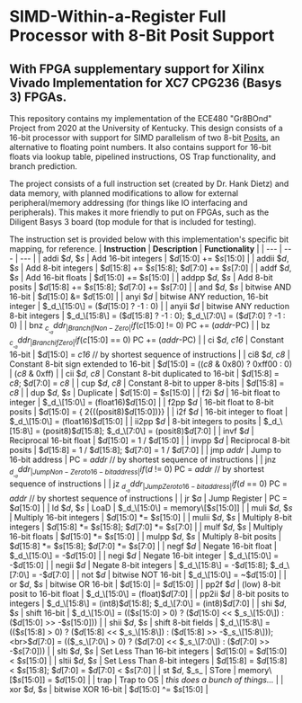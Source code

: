 # SIMD-Within-a-Register Full Processor with 8-Bit Posit Support
## With FPGA supplementary support for Xilinx Vivado Implementation for XC7 CPG236 (Basys 3) FPGAs.

This repository contains my implementation of the ECE480 "Gr8BOnd" Project from 2020 at the University of Kentucky. This design consists of a 16-bit processor with support for SIMD parallelism of two 8-bit [Posits](http://www.johngustafson.net/pdfs/BeatingFloatingPoint.pdf), an alternative to floating point numbers. It also contains support for 16-bit floats via lookup table, pipelined instructions, OS Trap functionality, and branch prediction.

The project consists of a full instruction set (created by Dr. Hank Dietz) and data memory, with planned modifications to allow for external peripheral/memory addressing (for things like IO interfacing and peripherals). This makes it more friendly to put on FPGAs, such as the Diligent Basys 3 board (top module for that is included for testing). 

The instruction set is provided below with this implementation's specific bit mapping, for reference.
| **Instruction** | **Description** | **Functionality** |
| --- | --- | --- |
| addi $_d_, $_s_ | Add 16-bit integers | $_d_\[15:0\] += $_s_\[15:0\] |
| addii $_d_, $_s_ | Add 8-bit integers | $_d_\[15:8\] += $_s_\[15:8\]; $_d_\[7:0\] += $_s_\[7:0\] |
| addf $_d_, $_s_ | Add 16-bit floats | $_d_\[15:0\] += $_s_\[15:0\] |
| addpp $_d_, $_s_ | Add 8-bit posits | $_d_\[15:8\] += $_s_\[15:8\]; $_d_\[7:0\] += $_s_\[7:0\] |
| and $_d_, $_s_ | bitwise AND 16-bit | $_d_\[15:0\] &= $_d_\[15:0\] |
| anyi $_d_ | bitwise ANY reduction, 16-bit integer | $_d_\[15:0\] = ($_d_\[15:0\] ? -1 : 0) |
| anyii $_d_ | bitwise ANY reduction 8-bit integers | $_d_\[15:8\] = ($_d_\[15:8\] ? -1 : 0); $_d_\[7:0\] = ($_d_\[7:0\] ? -1 : 0) |
| bnz $_c_, _addr_ | Branch if Non-Zero | if ($_c_\[15:0\] != 0) PC += (_addr_\-PC) |
| bz $_c_, _addr_ | Branch if Zero | if ($_c_\[15:0\] == 0) PC += (_addr_\-PC) |
| ci $_d_, _c16_ | Constant 16-bit | $_d_\[15:0\] = _c16_ // by shortest sequence of instructions |
| ci8 $_d_, _c8_ | Constant 8-bit sign extended to 16-bit | $_d_\[15:0\] = ((_c8_ & 0x80) ? 0xff00 : 0) \| (_c8_ & 0xff) |
| cii $_d_, _c8_ | Constant 8-bit duplicated to 16-bit | $_d_\[15:8\] = _c8_; $_d_\[7:0\] = _c8_ |
| cup $_d_, _c8_ | Constant 8-bit to upper 8-bits | $_d_\[15:8\] = _c8_ |
| dup $_d_, $_s_ | Duplicate | $_d_\[15:0\] = $_s_\[15:0\] |
| f2i $_d_ | 16-bit float to integer | $_d_\[15:0\] = (float16)$_d_\[15:0\] |
| f2pp $_d_ | 16-bit float to 8-bit posits | $_d_\[15:0\] = { 2{((posit8)$_d_\[15:0\])}} |
| i2f $_d_ | 16-bit integer to float | $_d_\[15:0\] = (float16)$_d_\[15:0\] |
| ii2pp $_d_ | 8-bit integers to posits | $_d_\[15:8\] = (posit8)$_d_\[15:8\]; $_d_\[7:0\] = (posit8)$_d_\[7:0\] |
| invf $_d_ | Reciprocal 16-bit float | $_d_\[15:0\] = 1 / $_d_\[15:0\] |
| invpp $_d_ | Reciprocal 8-bit posits | $_d_\[15:8\] = 1 / $_d_\[15:8\]; $_d_\[7:0\] = 1 / $_d_\[7:0\] |
| jmp _addr_ | Jump to 16-bit address | PC = _addr_ // by shortest sequence of instructions |
| jnz $_d_, _addr_ | Jump Non-Zero to 16-bit address | if ($_d_ != 0) PC = _addr_ // by shortest sequence of instructions |
| jz $_d_, _addr_ | Jump Zero to 16-bit address | if ($_d_ == 0) PC = _addr_ // by shortest sequence of instructions |
| jr $_a_ | Jump Register | PC = $_a_\[15:0\] |
| ld $_d_, $_s_ | LoaD | $_d_\[15:0\] = memory\[$_s_\[15:0\]\] |
| muli $_d_, $_s_ | Multiply 16-bit integers | $_d_\[15:0\] \*= $_s_\[15:0\] |
| mulii $_d_, $_s_ | Multiply 8-bit integers | $_d_\[15:8\] \*= $_s_\[15:8\]; $_d_\[7:0\] \*= $_s_\[7:0\] |
| mulf $_d_, $_s_ | Multiply 16-bit floats | $_d_\[15:0\] \*= $_s_\[15:0\] |
| mulpp $_d_, $_s_ | Multiply 8-bit posits | $_d_\[15:8\] \*= $_s_\[15:8\]; $_d_\[7:0\] \*= $_s_\[7:0\] |
| negf $_d_ | Negate 16-bit float | $_d_\[15:0\] = -$_d_\[15:0\] |
| negi $_d_ | Negate 16-bit integer | $_d_\[15:0\] = -$_d_\[15:0\] |
| negii $_d_ | Negate 8-bit integers | $_d_\[15:8\] = -$_d_\[15:8\]; $_d_\[7:0\] = -$_d_\[7:0\] |
| not $_d_ | bitwise NOT 16-bit | $_d_\[15:0\] = ~$_d_\[15:0\] |
| or $_d_, $_s_ | bitwise OR 16-bit | $_d_\[15:0\] \|= $_d_\[15:0\] |
| pp2f $_d_ | (low) 8-bit posit to 16-bit float | $_d_\[15:0\] = (float)$_d_\[7:0\] |
| pp2ii $_d_ | 8-bit posits to integers | $_d_\[15:8\] = (int8)$_d_\[15:8\]; $_d_\[7:0\] = (int8)$_d_\[7:0\] |
| shi $_d_, $_s_ | shift 16-bit | $_d_\[15:0\] = (($_s_\[15:0\] > 0) ? ($_d_\[15:0\] << $_s_\[15:0\]) : ($_d_\[15:0\] >> -$_s_\[15:0\])) |
| shii $_d_, $_s_ | shift 8-bit fields | $_d_\[15:8\] = (($_s_\[15:8\] > 0) ? ($_d_\[15:8\] << $_s_\[15:8\]) : ($_d_\[15:8\] >> -$_s_\[15:8\]));  <br>$_d_\[7:0\] = (($_s_\[7:0\] > 0) ? ($_d_\[7:0\] << $_s_\[7:0\]) : ($_d_\[7:0\] >> -$_s_\[7:0\])) |
| slti $_d_, $_s_ | Set Less Than 16-bit integers | $_d_\[15:0\] = $_d_\[15:0\] < $_s_\[15:0\] |
| sltii $_d_, $_s_ | Set Less Than 8-bit integers | $_d_\[15:8\] = $_d_\[15:8\] < $_s_\[15:8\]; $_d_\[7:0\] = $_d_\[7:0\] < $_s_\[7:0\] |
| st $_d_, $_s_ | STore | memory\[$_s_\[15:0\]\] = $_d_\[15:0\] |
| trap | Trap to OS | _this does a bunch of things..._ |
| xor $_d_, $_s_ | bitwise XOR 16-bit | $_d_\[15:0\] ^= $_s_\[15:0\] |
